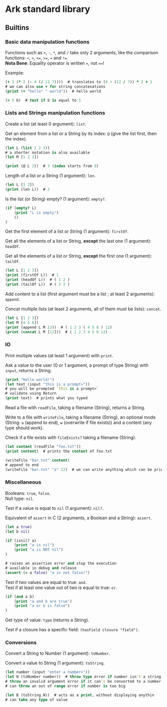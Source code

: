# Ark standard library

## Builtins

### Basic data manipulation functions

Functions such as `+`, `-`, `*`, and `/` take only 2 arguments, like the comparison functions: `<`, `>`, `<=`, `>=`, `=` and `!=`.  
**Nota Bene**: Equality operator is written `=`, not `==`!

Example:
```clojure
(+ 1 (* 2 (- 4 (/ 12 7))))  # translates to (4 - (12 / 7)) * 2 + 1
# we can also use + for string concatenations
(print (+ "hello" " world"))  # hello world

(= 5 b)  # test if b is equal to 5
```

### Lists and Strings manipulation functions

Create a list (at least 0 argument): `list`.

Get an element from a list or a String by its index: `@` (give the list first, then the index).

```clojure
(let L (list 1 2 3))
# a shorter notation is also available
(let M [1 2 3])

(print (@ L 2))  # 3 (index starts from 0)
```

Length of a list or a String (1 argument): `len`.

```clojure
(let L [1 2])
(print (len L))  # 2
```

Is the list (or String) empty? (1 argument): `empty?`.

```clojure
(if (empty? L)
    (print "L is empty")
    ()
)
```

Get the first element of a list or String (1 argument): `firstOf`.

Get all the elements of a list or String, **except** the last one (1 argument): `headOf`.

Get all the elements of a list or String, **except** the first one (1 argument): `tailOf`.

```clojure
(let L [1 2 3])
(print (firstOf L))  # 1
(print (headOf L))  # ( 1 2 )
(print (tailOf L))  # ( 2 3 )
```

Add content to a list (first argument must be a list ; at least 2 arguments): `append`.

Concat multiple lists (at least 2 arguments, all of them must be lists): `concat`.

```clojure
(let L [1 2 3])
(let M [4 5 6])
(print (append L M 12))  # ( 1 2 3 ( 4 5 6 ) 12)
(print (concat L M [12]))  # ( 1 2 3 4 5 6 12)
```

### IO

Print multiple values (at least 1 argument) with `print`.

Ask a value to the user (0 or 1 argument, a prompt of type String) with `input`, returns a String.

```clojure
(print "Hello world!")
(let text (input "this is a prompt>"))
# you will be prompted `this is a prompt>`
# validate using Return
(print text)  # prints what you typed
```

Read a file with `readFile`, taking a filename (String), returns a String.

Write to a file with `writeFile`, taking a filename (String), an optional mode (String: `a` (append to end), `w` (overwrite if file exists)) and a content (any type should work).

Check if a file exists with `fileExists?` taking a filename (String).

```clojure
(let content (readFile "foo.txt"))
(print content)  # prints the content of foo.txt

(writeFile "bar.txt" content)
# append to end
(writeFile "bar.txt" "a" 12)  # we can write anything which can be printed
```

### Miscellaneous

Booleans: `true`, `false`.  
Null type: `nil`.

Test if a value is equal to `nil` (1 argument): `nil?`.

Equivalent of `assert` in C (2 arguments, a Boolean and a String): `assert`.

```clojure
(let a true)
(let b nil)

(if (isnil? a)
    (print "a is nil")
    (print "a is NOT nil")
)

# raises an assertion error and stop the execution
# available in debug and release
(assert (= a false) "a is not false!")
```

Test if two values are equal to true: `and`.  
Test if at least one value out of two is equal to true: `or`.

```clojure
(if (and a b)
    (print "a and b are true")
    (print "a or b is false")
)
```

Get type of value: `type` (returns a String).

Test if a closure has a specific field: `(hasField closure "field")`.

### Conversions

Convert a String to Number (1 argument): `toNumber`.

Convert a value to String (1 argument): `toString`.

```clojure
(let number (input "enter a number>"))
(let N (toNumber number))  # throw type error if number isn't a string
# throw an invalid argument error if it can't be converted to a number
# can throw an out of range error if number is too big

(let B (toString N))  # acts as a print, without displaying anythin
# can take any type of value
```
